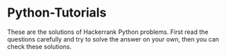 # Python-Tutorials
These are the solutions of Hackerrank Python problems.
First read the questions carefully and try to solve the answer on your own, then you can check these solutions.
